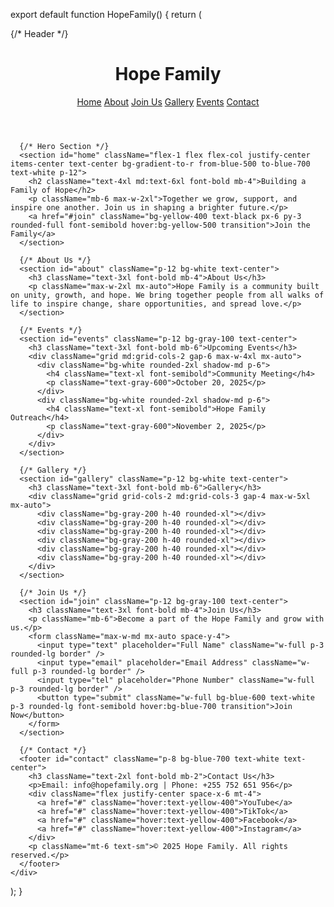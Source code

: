 export default function HopeFamily() {
  return (
    <div className="min-h-screen flex flex-col bg-gray-50 text-gray-800">
      {/* Header */}
      <header className="w-full flex justify-between items-center p-4 shadow-md bg-white sticky top-0 z-50">
        <h1 className="text-2xl font-bold text-blue-600">Hope Family</h1>
        <nav className="space-x-6 hidden md:flex">
          <a href="#home" className="hover:text-blue-600">Home</a>
          <a href="#about" className="hover:text-blue-600">About</a>
          <a href="#join" className="hover:text-blue-600">Join Us</a>
          <a href="#gallery" className="hover:text-blue-600">Gallery</a>
          <a href="#events" className="hover:text-blue-600">Events</a>
          <a href="#contact" className="hover:text-blue-600">Contact</a>
        </nav>
      </header>

      {/* Hero Section */}
      <section id="home" className="flex-1 flex flex-col justify-center items-center text-center bg-gradient-to-r from-blue-500 to-blue-700 text-white p-12">
        <h2 className="text-4xl md:text-6xl font-bold mb-4">Building a Family of Hope</h2>
        <p className="mb-6 max-w-2xl">Together we grow, support, and inspire one another. Join us in shaping a brighter future.</p>
        <a href="#join" className="bg-yellow-400 text-black px-6 py-3 rounded-full font-semibold hover:bg-yellow-500 transition">Join the Family</a>
      </section>

      {/* About Us */}
      <section id="about" className="p-12 bg-white text-center">
        <h3 className="text-3xl font-bold mb-4">About Us</h3>
        <p className="max-w-2xl mx-auto">Hope Family is a community built on unity, growth, and hope. We bring together people from all walks of life to inspire change, share opportunities, and spread love.</p>
      </section>

      {/* Events */}
      <section id="events" className="p-12 bg-gray-100 text-center">
        <h3 className="text-3xl font-bold mb-6">Upcoming Events</h3>
        <div className="grid md:grid-cols-2 gap-6 max-w-4xl mx-auto">
          <div className="bg-white rounded-2xl shadow-md p-6">
            <h4 className="text-xl font-semibold">Community Meeting</h4>
            <p className="text-gray-600">October 20, 2025</p>
          </div>
          <div className="bg-white rounded-2xl shadow-md p-6">
            <h4 className="text-xl font-semibold">Hope Family Outreach</h4>
            <p className="text-gray-600">November 2, 2025</p>
          </div>
        </div>
      </section>

      {/* Gallery */}
      <section id="gallery" className="p-12 bg-white text-center">
        <h3 className="text-3xl font-bold mb-6">Gallery</h3>
        <div className="grid grid-cols-2 md:grid-cols-3 gap-4 max-w-5xl mx-auto">
          <div className="bg-gray-200 h-40 rounded-xl"></div>
          <div className="bg-gray-200 h-40 rounded-xl"></div>
          <div className="bg-gray-200 h-40 rounded-xl"></div>
          <div className="bg-gray-200 h-40 rounded-xl"></div>
          <div className="bg-gray-200 h-40 rounded-xl"></div>
          <div className="bg-gray-200 h-40 rounded-xl"></div>
        </div>
      </section>

      {/* Join Us */}
      <section id="join" className="p-12 bg-gray-100 text-center">
        <h3 className="text-3xl font-bold mb-4">Join Us</h3>
        <p className="mb-6">Become a part of the Hope Family and grow with us.</p>
        <form className="max-w-md mx-auto space-y-4">
          <input type="text" placeholder="Full Name" className="w-full p-3 rounded-lg border" />
          <input type="email" placeholder="Email Address" className="w-full p-3 rounded-lg border" />
          <input type="tel" placeholder="Phone Number" className="w-full p-3 rounded-lg border" />
          <button type="submit" className="w-full bg-blue-600 text-white p-3 rounded-lg font-semibold hover:bg-blue-700 transition">Join Now</button>
        </form>
      </section>

      {/* Contact */}
      <footer id="contact" className="p-8 bg-blue-700 text-white text-center">
        <h3 className="text-2xl font-bold mb-2">Contact Us</h3>
        <p>Email: info@hopefamily.org | Phone: +255 752 651 956</p>
        <div className="flex justify-center space-x-6 mt-4">
          <a href="#" className="hover:text-yellow-400">YouTube</a>
          <a href="#" className="hover:text-yellow-400">TikTok</a>
          <a href="#" className="hover:text-yellow-400">Facebook</a>
          <a href="#" className="hover:text-yellow-400">Instagram</a>
        </div>
        <p className="mt-6 text-sm">© 2025 Hope Family. All rights reserved.</p>
      </footer>
    </div>
  );
}